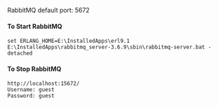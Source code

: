 RabbitMQ default port: 5672

#### To Start RabbitMQ
	set ERLANG_HOME=E:\InstalledApps\erl9.1
	E:\InstalledApps\rabbitmq_server-3.6.9\sbin\rabbitmq-server.bat -detached

#### To Stop RabbitMQ
	
	http://localhost:15672/ 
	Username: guest 
	Password: guest 
